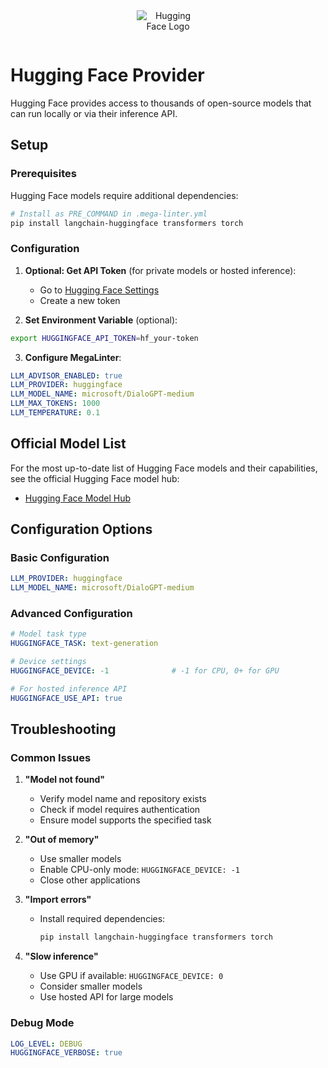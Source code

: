 <div align="center">
  <img src="https://huggingface.co/datasets/huggingface/brand-assets/resolve/main/hf-logo.png" alt="Hugging Face Logo" style="max-width: 100px; margin-bottom: 1em;" />
</div>

# Hugging Face Provider

Hugging Face provides access to thousands of open-source models that can run locally or via their inference API.

## Setup

### Prerequisites

Hugging Face models require additional dependencies:

```bash
# Install as PRE_COMMAND in .mega-linter.yml
pip install langchain-huggingface transformers torch
```

### Configuration

1. **Optional: Get API Token** (for private models or hosted inference):

   - Go to [Hugging Face Settings](https://huggingface.co/settings/tokens)
   - Create a new token

2. **Set Environment Variable** (optional):

```bash
export HUGGINGFACE_API_TOKEN=hf_your-token
```

3. **Configure MegaLinter**:

```yaml
LLM_ADVISOR_ENABLED: true
LLM_PROVIDER: huggingface
LLM_MODEL_NAME: microsoft/DialoGPT-medium
LLM_MAX_TOKENS: 1000
LLM_TEMPERATURE: 0.1
```

## Official Model List

For the most up-to-date list of Hugging Face models and their capabilities, see the official Hugging Face model hub:

- [Hugging Face Model Hub](https://huggingface.co/models?pipeline_tag=text-generation)

## Configuration Options

### Basic Configuration

```yaml
LLM_PROVIDER: huggingface
LLM_MODEL_NAME: microsoft/DialoGPT-medium
```

### Advanced Configuration

```yaml
# Model task type
HUGGINGFACE_TASK: text-generation

# Device settings
HUGGINGFACE_DEVICE: -1              # -1 for CPU, 0+ for GPU

# For hosted inference API
HUGGINGFACE_USE_API: true
```

## Troubleshooting

### Common Issues

1. **"Model not found"**

   - Verify model name and repository exists
   - Check if model requires authentication
   - Ensure model supports the specified task

2. **"Out of memory"**

   - Use smaller models
   - Enable CPU-only mode: `HUGGINGFACE_DEVICE: -1`
   - Close other applications

3. **"Import errors"**

   - Install required dependencies:
     ```bash
     pip install langchain-huggingface transformers torch
     ```

4. **"Slow inference"**

   - Use GPU if available: `HUGGINGFACE_DEVICE: 0`
   - Consider smaller models
   - Use hosted API for large models

### Debug Mode

```yaml
LOG_LEVEL: DEBUG
HUGGINGFACE_VERBOSE: true
```
